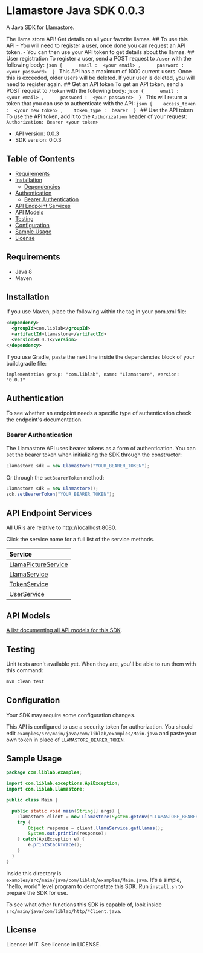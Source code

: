 

# Llamastore Java SDK 0.0.3
A Java SDK for Llamastore. 

The llama store API! Get details on all your favorite llamas.  ## To use this API  - You will need to register a user, once done you can request an API token. - You can then use your API token to get details about the llamas.  ## User registration  To register a user, send a POST request to `/user` with the following body:      ```json {      email :  <your email> ,      password :  <your password>  } ``` This API has a maximum of 1000 current users. Once this is exceeded, older users will be deleted. If your user is deleted, you will need to register again. ## Get an API token  To get an API token, send a POST request to `/token` with the following body:      ```json {      email :  <your email> ,      password :  <your password>  } ```  This will return a token that you can use to authenticate with the API:  ```json {    access_token :  <your new token> ,    token_type :  bearer  } ```  ## Use the API token  To use the API token, add it to the `Authorization` header of your request:  ``` Authorization: Bearer <your token> ```   

- API version: 0.0.3
- SDK version: 0.0.3

## Table of Contents
- [Requirements](#requirements)
- [Installation](#installation)
    - [Dependencies](#dependencies)
- [Authentication](#authentication)
  - [Bearer Authentication](#bearer-authentication)
- [API Endpoint Services](#api-endpoint-services)
- [API Models](#api-models)
- [Testing](#testing)
- [Configuration](#configuration)
- [Sample Usage](#sample-usage)
- [License](#license)

## Requirements

- Java 8
- Maven

## Installation

If you use Maven, place the following within the <dependencies> tag in your pom.xml file:

```XML
<dependency>
  <groupId>com.liblab</groupId>
  <artifactId>llamastore</artifactId>
  <version>0.0.1</version>
</dependency>
```

If you use Gradle, paste the next line inside the dependencies block of your build.gradle file:

```Gradle
implementation group: "com.liblab", name: "Llamastore", version: "0.0.1"
```

## Authentication

To see whether an endpoint needs a specific type of authentication check the endpoint's documentation.

### Bearer Authentication
The Llamastore API uses bearer tokens as a form of authentication. You can set the bearer token when initializing the SDK through the constructor:
```Java
Llamastore sdk = new Llamastore("YOUR_BEARER_TOKEN");
```

Or through the `setBearerToken` method:
```Java
Llamastore sdk = new Llamastore();
sdk.setBearerToken("YOUR_BEARER_TOKEN");
```


## API Endpoint Services

All URIs are relative to http://localhost:8080.

Click the service name for a full list of the service methods.

| Service |
| :------ |
|[LlamaPictureService](src/main/java/com/liblab/services/README.md#llamapictureservice)|
|[LlamaService](src/main/java/com/liblab/services/README.md#llamaservice)|
|[TokenService](src/main/java/com/liblab/services/README.md#tokenservice)|
|[UserService](src/main/java/com/liblab/services/README.md#userservice)|

## API Models
[A list documenting all API models for this SDK](src/main/java/com/liblab//models/README.md#llamastore-models).

## Testing

Unit tests aren't available yet. When they are, you'll be able to run them with this command:

```Bash
mvn clean test
```

## Configuration

Your SDK may require some configuration changes.


This API is configured to use a security token for authorization. You should edit `examples/src/main/java/com/liblab/examples/Main.java` and paste your own token in place of `LLAMASTORE_BEARER_TOKEN`.


## Sample Usage

```Java
package com.liblab.examples;

import com.liblab.exceptions.ApiException;
import com.liblab.Llamastore;

public class Main {

  public static void main(String[] args) {
    Llamastore client = new Llamastore(System.getenv("LLAMASTORE_BEARER_TOKEN"));
    try {
        Object response = client.llamaService.getLlamas();
        System.out.println(response);
    } catch(ApiException e) {
        e.printStackTrace();
    }
  }
}

```

Inside this directory is `examples/src/main/java/com/liblab/examples/Main.java`. It's a simple, "hello, world" level program to demonstate this SDK. Run `install.sh` to prepare the SDK for use. 

To see what other functions this SDK is capable of, look inside `src/main/java/com/liblab/http/*Client.java`.

## License

License: MIT. See license in LICENSE.

